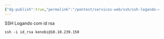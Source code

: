 ```yaml
---
{"dg-publish":true,"permalink":"/pentest/servicos-web/ssh/ssh-logando-com-id-rsa/"}
---
```


SSH Logando com id rsa
```shell
ssh -i id_rsa kenobi@10.10.239.150
```